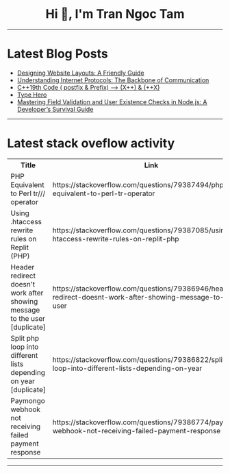 <h1 align="center">Hi 👋, I'm Tran Ngoc Tam</h1>

---

# Latest Blog Posts 
<!-- BLOG-POST-LIST:START -->
- [Designing Website Layouts: A Friendly Guide](https://dev.to/lovestaco/designing-website-layouts-a-friendly-guide-29he)
- [Understanding Internet Protocols: The Backbone of Communication](https://dev.to/hossamgouda/understanding-internet-protocols-the-backbone-of-communication-1bkc)
- [C++19th Code &lpar; postfix &amp; Prefix&rpar; --&gt; &lpar;X++&rpar; &amp; &lpar;++X&rpar;](https://dev.to/md-salah/c19th-code-postfix-prefix-x-x-5ecl)
- [Type Hero](https://dev.to/ikuzwe_shema_elie/type-hero-23bg)
- [Mastering Field Validation and User Existence Checks in Node.js: A Developer’s Survival Guide](https://dev.to/yugjadvani/mastering-field-validation-and-user-existence-checks-in-nodejs-a-developers-survival-guide-25db)
<!-- BLOG-POST-LIST:END -->

---

# Latest stack oveflow activity
<table>
  <tr><th>Title</th><th>Link</th></tr>
  <!-- STACKOVERFLOW:START --><tr><td>PHP Equivalent to Perl tr/// operator</td><td>https://stackoverflow.com/questions/79387494/php-equivalent-to-perl-tr-operator</td></tr><tr><td>Using .htaccess rewrite rules on Replit &lpar;PHP&rpar;</td><td>https://stackoverflow.com/questions/79387085/using-htaccess-rewrite-rules-on-replit-php</td></tr><tr><td>Header redirect doesn&#39;t work after showing message to the user [duplicate]</td><td>https://stackoverflow.com/questions/79386946/header-redirect-doesnt-work-after-showing-message-to-the-user</td></tr><tr><td>Split php loop into different lists depending on year [duplicate]</td><td>https://stackoverflow.com/questions/79386822/split-php-loop-into-different-lists-depending-on-year</td></tr><tr><td>Paymongo webhook not receiving failed payment response</td><td>https://stackoverflow.com/questions/79386774/paymongo-webhook-not-receiving-failed-payment-response</td></tr><!-- STACKOVERFLOW:END -->
</table>

---



